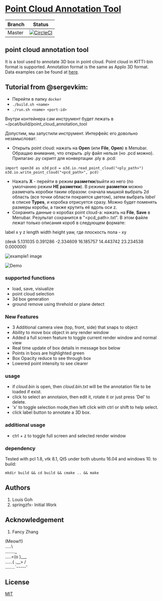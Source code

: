 # [Point Cloud Annotation Tool](https://github.com/Louisgcr/point-cloud-annotation-tool)

Branch | Status
------------ | -------------
Master |[![CircleCI](https://circleci.com/gh/Louisgcr/point-cloud-annotation-tool/tree/master.svg?style=svg)](https://circleci.com/gh/Louisgcr/point-cloud-annotation-tool/tree/master)

##  point cloud annotation tool
It is a tool used to annotate 3D box in point cloud. Point cloud in KITTI-bin format is supported. Annotation format is the same as Applo 3D format. Data examples can be found at [here](http://data.apollo.auto/help?name=data_intro_3d&data_key=lidar_obstacle_label&data_type=0&locale=en-us&lang=en).

## Tutorial from @sergevkim:

- Перейти в папку `docker`
- `./build.sh <name>`
- `./run.sh <name> <port-id>`

Внутри контейнера сам инструмент будет лежать в ~/pcat/build/point_cloud_annotation_tool

Допустим, мы запустили инструмент. Интерфейс его довольно незамысловат:

- Открыть point cloud: нажать на __Open__ (или __File__, __Open__) в Menubar. Обращаю внимание, что открыть .ply файл нельзя (но .pcd можно). Прилагаю .py скрипт для конвертации .ply в .pcd:

`import open3d as o3d`
`pcd = o3d.io.read_point_cloud("<ply_path>")`
`o3d.io.write_point_cloud("<pcd_path>", pcd)`

- Нажать __X__ - перейти в режим __разметки__/выйти из него (по умолчанию режим __НЕ разметки__). В режиме __разметки__ можно размечать коробки таким образом: сначала мышкой выбрать 2d область (все точки области покраятся цветом), затем выбрать _label_ в списке __Types__, и коробка отрисуется сразу. Можно будет поменять размеры коробы, а также крутить её вдоль оси z.
- Сохранить данные о коробах point cloud-a: нажать на __File__, __Save__ в Menubar. Результат сохранится в "<pcd_path>.txt". В этом файле лежат только описания короб в следующем формате:

label x y z length width height yaw, где плоскость пола - xy

(desk 5.131035 0.391286 -2.334609 16.185757 14.443742 23.234538 0.000000)

![example1 image](example_new.png)

![Demo](pcl_demo.gif)

### supported functions
- load, save, visiualize
- point cloud selection
- 3d box generation
- ground remove using threhold or plane detect

### New Features
- 3 Additional camera view (top, front, side) that snaps to object
- Ability to move box object in any render window
- Added a full screen feature to toggle current render window and normal view
- Real time update of box details in message box below
- Points in boxs are highlighted green
- Box Opacity reduce to see through box 
- Lowered point intensity to see clearer

### usage
- if *cloud.bin* is open, then *cloud.bin.txt* will be the annotation file to be loaded if exist.
- click to select an annotaion, then edit it, rotate it or just press 'Del' to delete.
- 'x' to toggle selection mode,then left click with ctrl or shift to help select.
- click label button to annotate a 3D box.

### additional usage
- ctrl + z to toggle full screen and selected render window


### dependency
Tested with pcl 1.8, vtk 8.1, Qt5  under both ubuntu 16.04 and windows 10.
to build:
```
mkdir build && cd build && cmake .. && make
```

## Authors
1. Louis Goh 
2. springzfx- Initial Work

##  Acknowledgement
1. Fancy Zhang

(Meow!!)  
.....\  
........_  
.....<(o )___  
......( .__> /  
........`-----'  

## License
[MIT](https://github.com/nishanths/license/blob/master/LICENSE)



